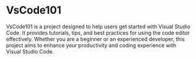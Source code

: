 # VsCode101

VsCode101 is a project designed to help users get started with Visual Studio Code. It provides tutorials, tips, and best practices for using the code editor effectively. Whether you are a beginner or an experienced developer, this project aims to enhance your productivity and coding experience with Visual Studio Code.
